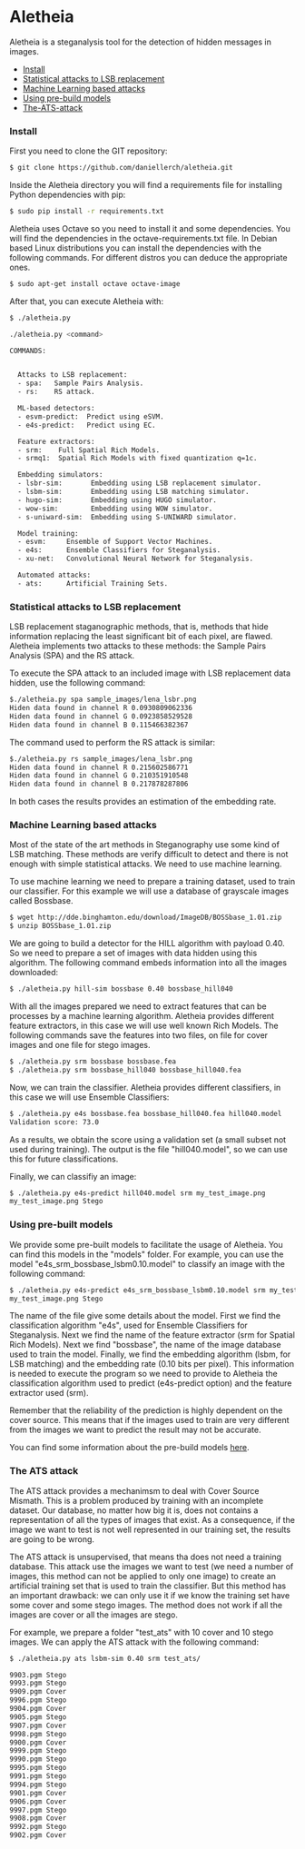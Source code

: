 # Aletheia
Aletheia is a steganalysis tool for the detection of hidden messages in images.


- [Install](#install)
- [Statistical attacks to LSB replacement](#statistical-attacks-to-lsb-replacement)
- [Machine Learning based attacks](#machine-learning-based-attacks)
- [Using pre-build models](#using-pre-built-models)
- [The-ATS-attack](#the-ats-attack)


### Install

First you need to clone the GIT repository:

```bash
$ git clone https://github.com/daniellerch/aletheia.git
```

Inside the Aletheia directory you will find a requirements file for installing Python dependencies with pip:

```bash
$ sudo pip install -r requirements.txt 
```

Aletheia uses Octave so you need to install it and some dependencies. You will find the dependencies in the octave-requirements.txt file. In Debian based Linux distributions you can install the dependencies with the following commands. For different distros you can deduce the appropriate ones.

```bash
$ sudo apt-get install octave octave-image
```

After that, you can execute Aletheia with:

```bash
$ ./aletheia.py 

./aletheia.py <command>

COMMANDS:


  Attacks to LSB replacement:
  - spa:   Sample Pairs Analysis.
  - rs:    RS attack.

  ML-based detectors:
  - esvm-predict:  Predict using eSVM.
  - e4s-predict:   Predict using EC.

  Feature extractors:
  - srm:    Full Spatial Rich Models.
  - srmq1:  Spatial Rich Models with fixed quantization q=1c.

  Embedding simulators:
  - lsbr-sim:       Embedding using LSB replacement simulator.
  - lsbm-sim:       Embedding using LSB matching simulator.
  - hugo-sim:       Embedding using HUGO simulator.
  - wow-sim:        Embedding using WOW simulator.
  - s-uniward-sim:  Embedding using S-UNIWARD simulator.

  Model training:
  - esvm:     Ensemble of Support Vector Machines.
  - e4s:      Ensemble Classifiers for Steganalysis.
  - xu-net:   Convolutional Neural Network for Steganalysis.

  Automated attacks:
  - ats:      Artificial Training Sets.

```


### Statistical attacks to LSB replacement

LSB replacement staganographic methods, that is, methods that hide information replacing the least significant bit of each pixel, are flawed. Aletheia implements two attacks to these methods: the Sample Pairs Analysis (SPA) and the RS attack.

To execute the SPA attack to an included image with LSB replacement data hidden, use the following command:

```bash
$./aletheia.py spa sample_images/lena_lsbr.png 
Hiden data found in channel R 0.0930809062336
Hiden data found in channel G 0.0923858529528
Hiden data found in channel B 0.115466382367
```

The command used to perform the RS attack is similar:

```bash
$./aletheia.py rs sample_images/lena_lsbr.png 
Hiden data found in channel R 0.215602586771
Hiden data found in channel G 0.210351910548
Hiden data found in channel B 0.217878287806
```

In both cases the results provides an estimation of the embedding rate. 



### Machine Learning based attacks

Most of the state of the art methods in Steganography use some kind of LSB matching. These methods are verify difficult to detect and there is not enough with simple statistical attacks. We need to use machine learning.

To use machine learning we need to prepare a training dataset, used to train our classifier. For this example we will use a database of grayscale images called Bossbase.

```bash
$ wget http://dde.binghamton.edu/download/ImageDB/BOSSbase_1.01.zip
$ unzip BOSSbase_1.01.zip
```

We are going to build a detector for the HILL algorithm with payload 0.40. So we need to prepare a set of images with data hidden using this algorithm. The following command embeds information into all the images downloaded:

```bash
$ ./aletheia.py hill-sim bossbase 0.40 bossbase_hill040 
```

With all the images prepared we need to extract features that can be processes by a machine learning algorithm. Aletheia provides different feature extractors, in this case we will use well known Rich Models. The following commands save the features into two files, on file for cover images and one file for stego images. 

```bash
$ ./aletheia.py srm bossbase bossbase.fea 
$ ./aletheia.py srm bossbase_hill040 bossbase_hill040.fea
```

Now, we can train the classifier. Aletheia provides different classifiers, in this case we will use Ensemble Classifiers:

```bash
$ ./aletheia.py e4s bossbase.fea bossbase_hill040.fea hill040.model
Validation score: 73.0
```

As a results, we obtain the score using a validation set (a small subset not used during training). The output is the file "hill040.model", so we can use this for future classifications.

Finally, we can classifiy an image:

```bash
$ ./aletheia.py e4s-predict hill040.model srm my_test_image.png
my_test_image.png Stego
```


### Using pre-built models

We provide some pre-built models to facilitate the usage of Aletheia. You can find this models in the "models" folder. For example, you can use the model "e4s_srm_bossbase_lsbm0.10.model" to classify an image with the following command:

```bash
$ ./aletheia.py e4s-predict e4s_srm_bossbase_lsbm0.10.model srm my_test_image.png
my_test_image.png Stego
```

The name of the file give some details about the model. First we find the classification algorithm "e4s", used for Ensemble Classifiers for Steganalysis. Next we find the name of the feature extractor (srm for Spatial Rich Models). Next we find "bossbase", the name of the image database used to train the model. Finally, we find the embedding algorithm (lsbm, for LSB matching) and the embedding rate (0.10 bits per pixel). This information is needed to execute the program so we need to provide to Aletheia the classification algorithm used to predict (e4s-predict option) and the feature extractor used (srm).

Remember that the reliability of the prediction is highly dependent on the cover source. This means that if the images used to train are very different from the images we want to predict the result may not be accurate. 

You can find some information about the pre-build models [here](/models/README.md).


### The ATS attack

The ATS attack provides a mechanimsm to deal with Cover Source Mismath. This is a problem produced by training with an incomplete dataset. Our database, no matter how big it is, does not contains a representation of all the types of images that exist. As a consequence, if the image we want to test is not well represented in our training set, the results are going to be wrong.

The ATS attack is unsupervised, that means tha does not need a training database. This attack use the images we want to test (we need a number of images, this method can not be applied to only one image) to create an artificial training set that is used to train the classifier. But this method has an important drawback: we can only use it if we know the training set have some cover and some stego images. The method does not work if all the images are cover or all the images are stego.

For example, we prepare a folder "test_ats" with 10 cover and 10 stego images. We can apply the ATS attack with the following command: 

```bash
$ ./aletheia.py ats lsbm-sim 0.40 srm test_ats/

9903.pgm Stego
9993.pgm Stego
9909.pgm Cover
9996.pgm Stego
9904.pgm Cover
9905.pgm Stego
9907.pgm Cover
9998.pgm Stego
9900.pgm Cover
9999.pgm Stego
9990.pgm Stego
9995.pgm Stego
9991.pgm Stego
9994.pgm Stego
9901.pgm Cover
9906.pgm Cover
9997.pgm Stego
9908.pgm Cover
9992.pgm Stego
9902.pgm Cover
```









